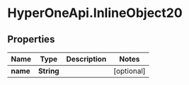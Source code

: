 # HyperOneApi.InlineObject20

## Properties
Name | Type | Description | Notes
------------ | ------------- | ------------- | -------------
**name** | **String** |  | [optional] 


